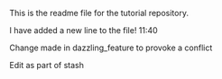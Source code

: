 This is the readme file for the tutorial repository.

I have added a new line to the file! 11:40

Change made in dazzling_feature to provoke a conflict

Edit as part of stash
